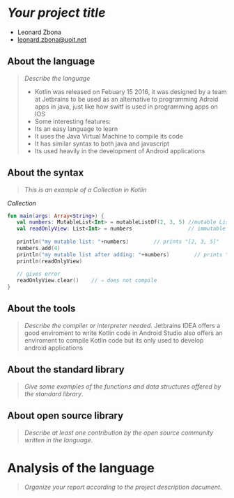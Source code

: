 # _Your project title_

- Leonard Zbona
- leonard.zbona@uoit.net

## About the language

> _Describe the language_
>
> - Kotlin was released on Febuary 15 2016, it was designed by a team at Jetbrains to be used as an alternative to programming Adroid apps in java, just like how switf is used in programming apps on IOS
> - Some interesting features:
> - Its an easy language to learn
> - It uses the Java Virtual Machine to compile its code
> - It has similar syntax to both java and javascript
> - Its used heavily in the development of Android applications

## About the syntax

> _This is an example of a Collection in Kotlin_

*Collection*

```kotlin
fun main(args: Array<String>) { 
   val numbers: MutableList<Int> = mutableListOf(2, 3, 5) //mutable List 
   val readOnlyView: List<Int> = numbers                  // immutable list 
   
   println("my mutable list: "+numbers)        // prints "[2, 3, 5]" 
   numbers.add(4) 
   println("my mutable list after adding: "+numbers)        // prints "[2, 3, 5, 4]" 
   println(readOnlyView)     
   
   // gives error  
   readOnlyView.clear()    // ⇒ does not compile  
}
```

## About the tools

> _Describe the compiler or interpreter needed_.
> Jetbrains IDEA offers a good enviroment to write Kotlin code in
> Android Studio also offers an enviroment to compile Kotlin code but its only used to develop android applications
> 

## About the standard library

> _Give some examples of the functions and data structures
> offered by the standard library_.

## About open source library

> _Describe at least one contribution by the open source
community written in the language._

# Analysis of the language

> _Organize your report according to the project description
document_.


